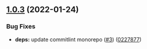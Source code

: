 ## [1.0.3](https://github.com/ivangabriele/commitlint-config/compare/v1.0.2...v1.0.3) (2022-01-24)


### Bug Fixes

* **deps:** update commitlint monorepo ([#3](https://github.com/ivangabriele/commitlint-config/issues/3)) ([0227877](https://github.com/ivangabriele/commitlint-config/commit/022787731644324fadba9d33a7357f50cbca178a))
